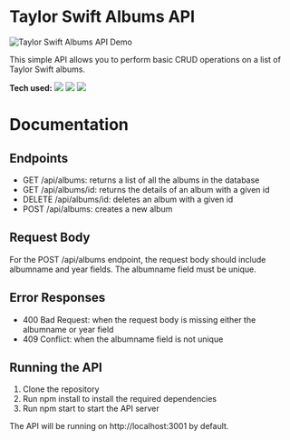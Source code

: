 # Taylor Swift Albums API

![Taylor Swift Albums API Demo]()

This simple API allows you to perform basic CRUD operations on a list of Taylor Swift albums. 

**Tech used:** <img src="https://img.shields.io/badge/-JavaScript-B4E582?logo=javascript&logoColor=F7DF1E&style=flat&labelColor=454545"> <img src="https://img.shields.io/badge/-Express-B4E582?logo=express&logoColor=F7DF1E&style=flat&labelColor=454545"> <img src="https://img.shields.io/badge/-Node.js-B4E582?logo=nodedotjs&logoColor=F7DF1E&style=flat&labelColor=454545">

# Documentation

## Endpoints
* GET /api/albums: returns a list of all the albums in the database
* GET /api/albums/id: returns the details of an album with a given id
* DELETE /api/albums/id: deletes an album with a given id
* POST /api/albums: creates a new album

## Request Body

For the POST /api/albums endpoint, the request body should include albumname and year fields. The albumname field must be unique.

## Error Responses

* 400 Bad Request: when the request body is missing either the albumname or year field
* 409 Conflict: when the albumname field is not unique

## Running the API

1. Clone the repository
2. Run npm install to install the required dependencies
3. Run npm start to start the API server

The API will be running on http://localhost:3001 by default.
